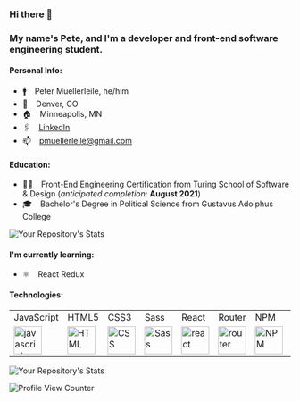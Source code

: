 ### Hi there 👋
### My name's Pete, and I'm a developer and front-end software engineering student.

#### Personal Info:
* 🚹 &ensp; Peter Muellerleile, he/him
* 📍 &ensp; Denver, CO
* 🏠 &ensp; Minneapolis, MN
* 🖇 &ensp; [LinkedIn](http://www.linkedin.com/in/pcmueller)
* 📫 &ensp; pmuellerleile@gmail.com

####  Education:
* 👨‍💻 &ensp; Front-End Engineering Certification from Turing School of Software & Design (*anticipated completion:* **August 2021**)
* 🎓 &ensp; Bachelor's Degree in Political Science from Gustavus Adolphus College

![Your Repository's Stats](https://github-readme-stats.vercel.app/api?username=pcmueller&show_icons=true&theme=blue-green)

#### I'm currently learning:
* ⚛️ &ensp; React Redux

#### Technologies:

<table>
    <tr>
        <td>JavaScript</td>
        <td>HTML5</td>
        <td>CSS3</td>
        <td>Sass</td>
        <td>React</td>
        <td>Router</td>
        <td>NPM</td>
        <td>Express</td>
        <td>Cypress</td>
        <td>Mocha</td>
        <td>Heroku</td>
    </tr>
    <tr>
        <td><img src="https://github.com/tkswann2/tech-logos/blob/master/jslogo.png" alt="javascript" width="50" height="auto" /></td>
        <td><img src="https://github.com/tkswann2/tech-logos/blob/master/html5.png" alt="HTML" width="50" height="auto" /></td>
        <td><img src="https://github.com/tkswann2/tech-logos/blob/master/css3.png" alt="CSS" width="50" height="auto" /></td>
        <td><img src="https://github.com/tkswann2/tech-logos/blob/master/sass.png" alt="Sass" width="50" height="auto" /></td>
        <td><img src="https://github.com/tkswann2/tech-logos/blob/master/react.png" alt="react" width="50" height="auto" /></td>
        <td><img src="https://user-images.githubusercontent.com/73092355/119361186-9d808b80-bc68-11eb-97ee-05bde2700716.png" alt="router" width="50" height="auto" /></td>
        <td><img src="https://github.com/tkswann2/tech-logos/blob/master/npm.png" alt="NPM" width="50" height="auto" /></td>
        <td><img src="https://github.com/tkswann2/tech-logos/blob/master/express.png" alt="Express" width="50" height="auto" /></td>
        <td><img src="https://user-images.githubusercontent.com/73092355/119361263-b5f0a600-bc68-11eb-9f41-8e10aa013e7a.png" alt="Cypress" width="50" height="auto" /></td>
        <td><img src="https://github.com/tkswann2/tech-logos/blob/master/mocha.png" alt="Mocha" width="50" height="auto" /></td>
        <td><img src="https://user-images.githubusercontent.com/73092355/119402483-3bd91500-bc9a-11eb-9465-edf38b6a68d3.png" alt="Heroku" width="50" height="auto"/> </td>
    </tr>
</table>

![Your Repository's Stats](https://github-readme-stats.vercel.app/api/top-langs/?username=pcmueller&theme=blue-green)

![Profile View Counter](https://komarev.com/ghpvc/?username=pcmueller)
